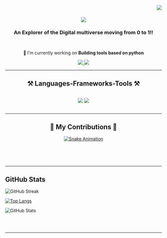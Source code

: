 <img align="right" src="https://visitor-badge.laobi.icu/badge?page_id=Rnaveennithyakalyan.Rnaveennithyakalyan" />

<h1 align="center">
    <img src="https://readme-typing-svg.herokuapp.com/?font=Righteous&size=35&center=true&vCenter=true&width=500&height=70&duration=4000&lines=Hi+There!+👋;+I'm+Naveen!;" />
</h1>

<h3 align="center">An Explorer of the Digital multiverse moving from 0 to 1!!</h3>

<br/>

<div align="center">
 
 🔭 I’m currently working on **Building tools based on python**

 </div>
 
<div align="center"> 
  <a href="mailto:naveennithyakalyan1@gmail.com">
    <img src="https://img.shields.io/badge/Gmail-333333?style=for-the-badge&logo=gmail&logoColor=red" />
  </a>
  <a href="https://linkedin.com/in/r-naveen-nithya-kalyan-5474bb1b7" target="_blank">
    <img src="https://img.shields.io/badge/LinkedIn-0077B5?style=for-the-badge&logo=linkedin&logoColor=white" target="_blank" />
  </a>
  
</div>

 <hr/>
 
<h2 align="center">⚒️ Languages-Frameworks-Tools ⚒️</h2>
<br/>
<div align="center">
    <img src="https://skillicons.dev/icons?i=html,vscode,github,git" />
    <img src="https://skillicons.dev/icons?i=python,mongodb,c,java,mysql" /><br>
</div>

<br/>
<hr/>

<div align="center">
  <h2>🐍 My Contributions 🐍</h2>
  
[![Snake Animation](https://github.com/Rnaveennithyakalyan/Rnaveennithyakalyan/blob/output/github-contribution-grid-snake.svg)](https://github.com/Rnaveennithyakalyan/Rnaveennithyakalyan/blob/output/github-contribution-grid-snake.svg)
  
  <br/><br/><br/>
</div>

<hr/>

## GitHub Stats

![GitHub Streak](https://github-readme-streak-stats.herokuapp.com/?user=Rnaveennithyakalyan&theme=dark) 

[![Top Langs](https://github-readme-stats.vercel.app/api/top-langs/?username=Rnaveennithyakalyan&layout=compact&theme=dark)](https://github.com/Rnaveennithyakalyan/Rnaveennithyakalyan)

![GitHub Stats](https://github-readme-stats.vercel.app/api?username=Rnaveennithyakalyan&show_icons=true&theme=dark)

<br/><br/>

<hr/>


